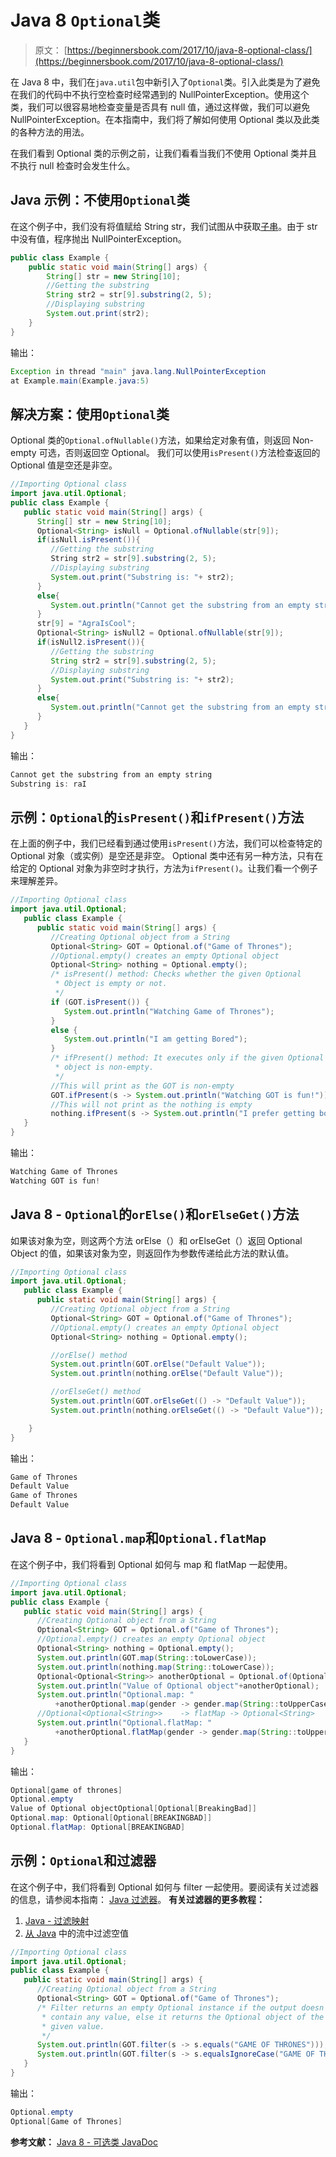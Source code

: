 # Java 8 `Optional`类

> 原文： [https://beginnersbook.com/2017/10/java-8-optional-class/](https://beginnersbook.com/2017/10/java-8-optional-class/)

在 Java 8 中，我们在`java.util`包中新引入了`Optional`类。引入此类是为了避免在我们的代码中不执行空检查时经常遇到的 NullPointerException。使用这个类，我们可以很容易地检查变量是否具有 null 值，通过这样做，我们可以避免 NullPointerException。在本指南中，我们将了解如何使用 Optional 类以及此类的各种方法的用法。

在我们看到 Optional 类的示例之前，让我们看看当我们不使用 Optional 类并且不执行 null 检查时会发生什么。

## Java 示例：不使用`Optional`类

在这个例子中，我们没有将值赋给 String str，我们试图从中获取[子串](https://beginnersbook.com/2013/12/java-string-substring-method-example/)。由于 str 中没有值，程序抛出 NullPointerException。

```java
public class Example {  
    public static void main(String[] args) {  
    	String[] str = new String[10];   
        //Getting the substring
        String str2 = str[9].substring(2, 5);
        //Displaying substring
        System.out.print(str2);  
    }  
}
```

输出：

```java
Exception in thread "main" java.lang.NullPointerException
at Example.main(Example.java:5)
```

## 解决方案：使用`Optional`类

Optional 类的`Optional.ofNullable()`方法，如果给定对象有值，则返回 Non-empty 可选，否则返回空 Optional。
我们可以使用`isPresent()`方法检查返回的 Optional 值是空还是非空。

```java
//Importing Optional class
import java.util.Optional; 
public class Example { 
   public static void main(String[] args) {    
      String[] str = new String[10];     
      Optional<String> isNull = Optional.ofNullable(str[9]);        
      if(isNull.isPresent()){     
         //Getting the substring           
         String str2 = str[9].substring(2, 5);          
         //Displaying substring           
         System.out.print("Substring is: "+ str2);       
      }     
      else{      
         System.out.println("Cannot get the substring from an empty string");     
      }                
      str[9] = "AgraIsCool";       
      Optional<String> isNull2 = Optional.ofNullable(str[9]);       
      if(isNull2.isPresent()){        
         //Getting the substring            
         String str2 = str[9].substring(2, 5);            
         //Displaying substring           
         System.out.print("Substring is: "+ str2);          
      }         
      else{         
         System.out.println("Cannot get the substring from an empty string");         
      }    
   }  
}
```

输出：

```java
Cannot get the substring from an empty string
Substring is: raI
```

## 示例：`Optional`的`isPresent()`和`ifPresent()`方法

在上面的例子中，我们已经看到通过使用`isPresent()`方法，我们可以检查特定的 Optional 对象（或实例）是空还是非空。
Optional 类中还有另一种方法，只有在给定的 Optional 对象为非空时才执行，方法为`ifPresent()`。让我们看一个例子来理解差异。

```java
//Importing Optional class
import java.util.Optional;
   public class Example {  
      public static void main(String[] args) {
         //Creating Optional object from a String
         Optional<String> GOT = Optional.of("Game of Thrones");        
         //Optional.empty() creates an empty Optional object        
         Optional<String> nothing = Optional.empty();
         /* isPresent() method: Checks whether the given Optional         
          * Object is empty or not.         
          */        
         if (GOT.isPresent()) {          
            System.out.println("Watching Game of Thrones");       
         } 
         else {            
            System.out.println("I am getting Bored");      
         }
         /* ifPresent() method: It executes only if the given Optional         
          * object is non-empty.         
          */        
         //This will print as the GOT is non-empty        
         GOT.ifPresent(s -> System.out.println("Watching GOT is fun!"));                
         //This will not print as the nothing is empty        
         nothing.ifPresent(s -> System.out.println("I prefer getting bored"));
   }
}
```

输出：

```java
Watching Game of Thrones
Watching GOT is fun!
```

## Java 8 - `Optional`的`orElse()`和`orElseGet()`方法

如果该对象为空，则这两个方法 orElse（）和 orElseGet（）返回 Optional Object 的值，如果该对象为空，则返回作为参数传递给此方法的默认值。

```java
//Importing Optional class
import java.util.Optional;
   public class Example {  
      public static void main(String[] args) {
         //Creating Optional object from a String
         Optional<String> GOT = Optional.of("Game of Thrones");        
         //Optional.empty() creates an empty Optional object        
         Optional<String> nothing = Optional.empty();

         //orElse() method
         System.out.println(GOT.orElse("Default Value")); 
         System.out.println(nothing.orElse("Default Value")); 

         //orElseGet() method
         System.out.println(GOT.orElseGet(() -> "Default Value")); 
         System.out.println(nothing.orElseGet(() -> "Default Value")); 

    }
}
```

输出：

```java
Game of Thrones
Default Value
Game of Thrones
Default Value
```

## Java 8 - `Optional.map`和`Optional.flatMap`

在这个例子中，我们将看到 Optional 如何与 map 和 flatMap 一起使用。

```java
//Importing Optional class
import java.util.Optional; 
public class Example {   
   public static void main(String[] args) {
      //Creating Optional object from a String       
      Optional<String> GOT = Optional.of("Game of Thrones");       
      //Optional.empty() creates an empty Optional object       
      Optional<String> nothing = Optional.empty();
      System.out.println(GOT.map(String::toLowerCase));        
      System.out.println(nothing.map(String::toLowerCase));
      Optional<Optional<String>> anotherOptional = Optional.of(Optional.of("BreakingBad"));        
      System.out.println("Value of Optional object"+anotherOptional);        
      System.out.println("Optional.map: "             
          +anotherOptional.map(gender -> gender.map(String::toUpperCase)));        
      //Optional<Optional<String>>    -> flatMap -> Optional<String>        
      System.out.println("Optional.flatMap: "            
          +anotherOptional.flatMap(gender -> gender.map(String::toUpperCase)));
   }
}
```

输出：

```java
Optional[game of thrones]
Optional.empty
Value of Optional objectOptional[Optional[BreakingBad]]
Optional.map: Optional[Optional[BREAKINGBAD]]
Optional.flatMap: Optional[BREAKINGBAD]
```

## 示例：`Optional`和过滤器

在这个例子中，我们将看到 Optional 如何与 filter 一起使用。要阅读有关过滤器的信息，请参阅本指南： [Java 过滤器](https://beginnersbook.com/2017/10/java-8-stream-filter/)。
**有关过滤器的更多教程：**

1.  [Java - 过滤映射](https://beginnersbook.com/2017/10/java-8-filter-a-map-by-keys-and-values/)
2.  [从 Java](https://beginnersbook.com/2017/10/java-8-filter-null-values-from-a-stream/) 中的流中过滤空值

```java
//Importing Optional class
import java.util.Optional; 
public class Example {  
   public static void main(String[] args) {
      //Creating Optional object from a String       
      Optional<String> GOT = Optional.of("Game of Thrones");              
      /* Filter returns an empty Optional instance if the output doesn't         
       * contain any value, else it returns the Optional object of the          
       * given value.         
       */        
      System.out.println(GOT.filter(s -> s.equals("GAME OF THRONES")));         
      System.out.println(GOT.filter(s -> s.equalsIgnoreCase("GAME OF THRONES")));
   }
}
```

输出：

```java
Optional.empty
Optional[Game of Thrones]
```

**参考文献：**
[Java 8 - 可选类 JavaDoc](https://docs.oracle.com/javase/8/docs/api/java/util/Optional.html)